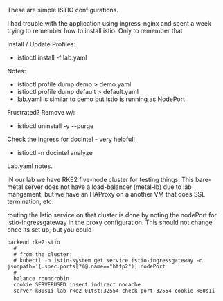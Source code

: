 These are simple ISTIO configurations.

I had trouble with the application using ingress-nginx and spent a week
trying to remember how to install istio.  Only to remember that

Install / Update Profiles:

- istioctl install -f lab.yaml

Notes:

- istioctl profile dump demo > demo.yaml
- istioctl profile dump default > default.yaml
- lab.yaml is similar to demo but istio is running as NodePort

Frustrated?  Remove w/:

- istioctl uninstall -y --purge

Check the ingress for docintel - very helpful!

- istioctl -n docintel analyze

Lab.yaml notes.

IN our lab we have RKE2 five-node cluster for testing things.  This
bare-metal server does not have a load-balancer (metal-lb) due to 
lab mangament, but we have an HAProxy  on a another VM that does 
SSL termination, etc.  

routing the Istio service on that cluster is done by noting
the nodePort for istio-ingressgateway in the proxy configuration.
This should not change once its set up, but you could 

~~~
backend rke2istio
  # 
  # from the cluster:
  # kubectl -n istio-system get service istio-ingressgateway -o jsonpath='{.spec.ports[?(@.name=="http2")].nodePort
  # 
  balance roundrobin
  cookie SERVERUSED insert indirect nocache
  server k80s1i lab-rke2-01tst:32554 check port 32554 cookie k80s1i
~~~

